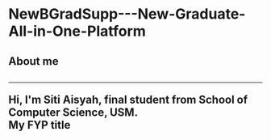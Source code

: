 # NewBGradSupp---New-Graduate-All-in-One-Platform

<h2>About me<h2> <hr>

 Hi, I'm Siti Aisyah, final student from School of Computer Science, USM. <br>
 My FYP title


